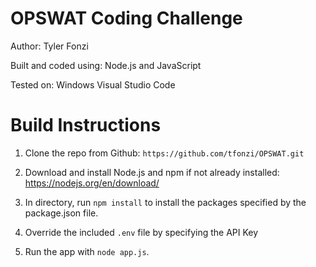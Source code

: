 # OPSWAT Coding Challenge

Author: Tyler Fonzi

Built and coded using: Node.js and JavaScript

Tested on: Windows Visual Studio Code

# Build Instructions

1. Clone the repo from Github: `https://github.com/tfonzi/OPSWAT.git`

2. Download and install Node.js and npm if not already installed: https://nodejs.org/en/download/

2. In directory, run `npm install` to install the packages specified by the package.json file.

3. Override the included `.env` file by specifying the API Key

4. Run the app with `node app.js`.
